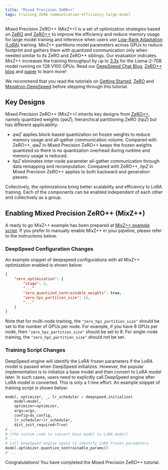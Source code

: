 ```yaml
---
title: "Mixed Precision ZeRO++"
tags: training ZeRO communication-efficiency large-model
---
```


Mixed Precision ZeRO++ (MixZ++) is a set of optimization strategies based on [ZeRO](/tutorials/zero/) and [ZeRO++](/tutorials/zeropp/) to improve the efficiency and reduce memory usage for large model training and inference when users use [Low-Rank Adaptation (LoRA)]([/tutorials/zero/](https://arxiv.org/abs/2106.09685)) training. MixZ++ partitions model parameters across GPUs to reduce footprint and gathers them with quantized communication only when needed similar to its ZeRO and ZeRO++ siblings. Our evaluation indicates MixZ++ increases the training throughput by up to [3.3x](https://github.com/deepspeedai/DeepSpeed/tree/master/blogs/deepspeed-chat/ds-chat-release-8-31) for the Llama-2-70B model running on 128 V100 GPUs. Read our [DeepSpeed Chat Blog](https://github.com/deepspeedai/DeepSpeed/tree/master/blogs/deepspeed-chat/ds-chat-release-8-31), [ZeRO++ blog](https://www.microsoft.com/en-us/research/blog/deepspeed-zero-a-leap-in-speed-for-llm-and-chat-model-training-with-4x-less-communication/) and [paper](https://arxiv.org/pdf/2306.10209.pdf) to learn more!

We recommend that you read the tutorials on [Getting Started](/getting-started/), [ZeRO](/tutorials/zero/)  and [Megatron-DeepSpeed](/tutorials/megatron/) before stepping through this tutorial.

## Key Designs
Mixed Precision ZeRO++ (MixZ++) inherits key designs from [ZeRO++](/tutorials/zeropp/), namely quantized weights (*qwZ*), hierarchical partitioning ZeRO (*hpZ*) but has different applicability:
 - *qwZ* applies block-based quantization on frozen weights to reduce memory usage and all-gather communication volume. Compared with ZeRO++, *qwZ* in Mixed Precision ZeRO++ keeps the frozen weights quantized so there is no quantization overhead during runtime and memory usage is reduced.
 - *hpZ* eliminates inter-node parameter all-gather communication through data remapping and recomputation. Compared with ZeRO++, *hpZ* in Mixed Precision ZeRO++ applies to both backward and generation passes.

Collectively, the optimizations bring better scalability and efficiency to LoRA training. Each of the components can be enabled independent of each other and collectively as a group.

## Enabling Mixed Precision ZeRO++ (MixZ++)

A ready to go MixZ++ example has been prepared at [MixZ++ example script](https://github.com/deepspeedai/DeepSpeedExamples/blob/master/applications/DeepSpeed-Chat/training/step3_rlhf_finetuning/training_scripts/llama2/run_llama2_7b_mixz.sh). If you prefer to manually enable MixZ++ in your pipeline, please refer to the instructions below.

### DeepSpeed Configuration Changes
An example snippet of deepspeed configurations with all MixZ++ optimization enabled is shown below:
```json
{
    "zero_optimization": {
        "stage": 3,
        "..."
        "zero_quantized_nontrainable_weights": true,
        "zero_hpz_partition_size": 16,
        "..."
    }
}
```
Note that for multi-node training, the `"zero_hpz_partition_size"` should be set to the number of GPUs per node. For example, if you have 8 GPUs per node, then `"zero_hpz_partition_size"` should be set to 8. For single-node training, the `"zero_hpz_partition_size"` should not be set.

### Training Script Changes
DeepSpeed engine will identify the LoRA frozen parameters if the LoRA model is passed when DeepSpeed initializes. However, the popular implementation is to initialize a base model and then convert to LoRA model later. In such cases, users need to explicitly call DeepSpeed engine after LoRA model is converted. This is only a 1-line effort. An example snippet of training script is shown below:

```python
model, optimizer, _, lr_scheduler = deepspeed.initialize(
    model=model,
    optimizer=optimizer,
    args=args,
    config=ds_config,
    lr_scheduler=lr_scheduler,
    dist_init_required=True)
# ...
# (the custom code to convert base model to LoRA model)
# ...
# call DeepSpeed engine again to identify LoRA frozen parameters
model.optimizer.quantize_nontrainable_params()
# ...
```

Congratulations! You have completed the Mixed Precision ZeRO++ tutorial.
